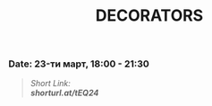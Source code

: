 <h1 align="center">DECORATORS</h1>
    <br>

<h3>Date: 23-ти март, 18:00 - 21:30</h3>

<blockquote>
    <i>
        Short Link: <br> 
        <b>
            shorturl.at/tEQ24
        </b> 
    </i>
</blockquote>
